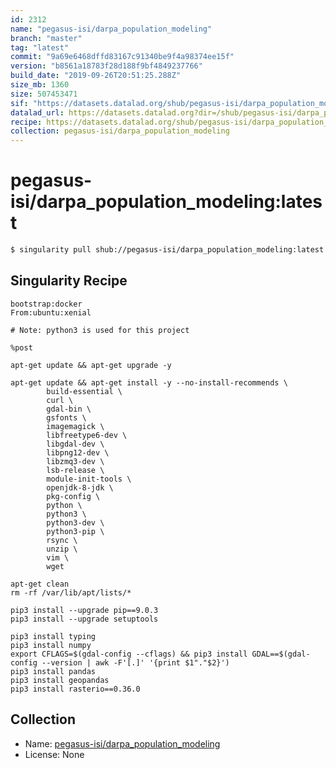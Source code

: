```yaml
---
id: 2312
name: "pegasus-isi/darpa_population_modeling"
branch: "master"
tag: "latest"
commit: "9a69e6468dffd83167c91340be9f4a98374ee15f"
version: "b8561a18783f28d188f9bf4849237766"
build_date: "2019-09-26T20:51:25.288Z"
size_mb: 1360
size: 507453471
sif: "https://datasets.datalad.org/shub/pegasus-isi/darpa_population_modeling/latest/2019-09-26-9a69e646-b8561a18/b8561a18783f28d188f9bf4849237766.simg"
datalad_url: https://datasets.datalad.org?dir=/shub/pegasus-isi/darpa_population_modeling/latest/2019-09-26-9a69e646-b8561a18/
recipe: https://datasets.datalad.org/shub/pegasus-isi/darpa_population_modeling/latest/2019-09-26-9a69e646-b8561a18/Singularity
collection: pegasus-isi/darpa_population_modeling
---
```


# pegasus-isi/darpa_population_modeling:latest

```bash
$ singularity pull shub://pegasus-isi/darpa_population_modeling:latest
```

## Singularity Recipe

```singularity
bootstrap:docker
From:ubuntu:xenial

# Note: python3 is used for this project

%post

apt-get update && apt-get upgrade -y

apt-get update && apt-get install -y --no-install-recommends \
        build-essential \
        curl \
        gdal-bin \
        gsfonts \
        imagemagick \
        libfreetype6-dev \
        libgdal-dev \
        libpng12-dev \
        libzmq3-dev \
        lsb-release \
        module-init-tools \
        openjdk-8-jdk \
        pkg-config \
        python \
        python3 \
        python3-dev \
        python3-pip \
        rsync \
        unzip \
        vim \
        wget

apt-get clean 
rm -rf /var/lib/apt/lists/*

pip3 install --upgrade pip==9.0.3
pip3 install --upgrade setuptools

pip3 install typing
pip3 install numpy
export CFLAGS=$(gdal-config --cflags) && pip3 install GDAL==$(gdal-config --version | awk -F'[.]' '{print $1"."$2}')
pip3 install pandas
pip3 install geopandas
pip3 install rasterio==0.36.0
```

## Collection

 - Name: [pegasus-isi/darpa_population_modeling](https://github.com/pegasus-isi/darpa_population_modeling)
 - License: None

